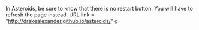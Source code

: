 In Asteroids, be sure to know that there is no restart button. You will have to refresh the page instead.
URL link = "http://drakealexander.github.io/asteroids/"
g
